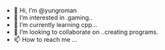 - 👋 Hi, I’m @yungroman
- 👀 I’m interested in .gaming..
- 🌱 I’m currently learning cpp...
- 💞️ I’m looking to collaborate on ..creating programs.
- 📫 How to reach me ...

<!---
yungroman/yungroman is a ✨ special ✨ repository because its `README.md` (this file) appears on your GitHub profile.
You can click the Preview link to take a look at your changes.
--->
